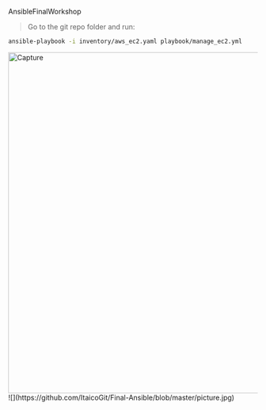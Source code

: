AnsibleFinalWorkshop


> Go to the git repo folder and run:
```bash
ansible-playbook -i inventory/aws_ec2.yaml playbook/manage_ec2.yml
```
<img width="1055" height="688" alt="Capture"/>
![](https://github.com/ItaicoGit/Final-Ansible/blob/master/picture.jpg)
